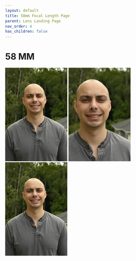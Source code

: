 ```yaml
---
layout: default
title: 58mm Focal Length Page
parent: Lens Landing Page
nav_order: 4
has_children: false
---
```


# 58 MM


<img src="/images/Head/58mm-Prime.JPG" width="200"> <img src="/images/Head/58mm-prime-close.JPG" width="200"> <img src="/images/Body/58mm-Prime.JPG" width="200"> 

